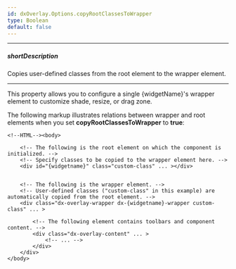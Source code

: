 ```yaml
---
id: dxOverlay.Options.copyRootClassesToWrapper
type: Boolean
default: false
---
```

---
##### shortDescription
Copies user-defined classes from the root element to the wrapper element. 

---
This property allows you to configure a single {widgetName}'s wrapper element to customize shade, resize, or drag zone.


The following markup illustrates relations between wrapper and root elements when you set **copyRootClassesToWrapper** to **true**:

    <!--HTML--><body>
        
        <!-- The following is the root element on which the component is initialized. -->
        <!-- Specify classes to be copied to the wrapper element here. -->
        <div id="{widgetname}" class="custom-class" ... ></div>

        
        <!-- The following is the wrapper element. -->
        <!-- User-defined classes ("custom-class" in this example) are automatically copied from the root element. -->
        <div class="dx-overlay-wrapper dx-{widgetname}-wrapper custom-class" ... > 

            <!-- The following element contains toolbars and component content. -->
            <div class="dx-overlay-content" ... >
                <!-- ... -->
            </div>
        </div>
    </body>

